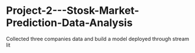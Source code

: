 # Project-2---Stosk-Market-Prediction-Data-Analysis
Collected three companies data and build a model deployed through stream lit
